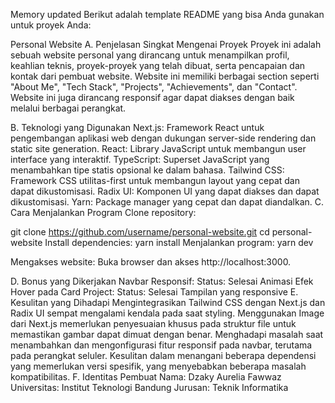 
Memory updated
Berikut adalah template README yang bisa Anda gunakan untuk proyek Anda:

Personal Website
A. Penjelasan Singkat Mengenai Proyek
Proyek ini adalah sebuah website personal yang dirancang untuk menampilkan profil, keahlian teknis, proyek-proyek yang telah dibuat, serta pencapaian dan kontak dari pembuat website. Website ini memiliki berbagai section seperti "About Me", "Tech Stack", "Projects", "Achievements", dan "Contact". Website ini juga dirancang responsif agar dapat diakses dengan baik melalui berbagai perangkat.

B. Teknologi yang Digunakan
Next.js: Framework React untuk pengembangan aplikasi web dengan dukungan server-side rendering dan static site generation.
React: Library JavaScript untuk membangun user interface yang interaktif.
TypeScript: Superset JavaScript yang menambahkan tipe statis opsional ke dalam bahasa.
Tailwind CSS: Framework CSS utilitas-first untuk membangun layout yang cepat dan dapat dikustomisasi.
Radix UI: Komponen UI yang dapat diakses dan dapat dikustomisasi.
Yarn: Package manager yang cepat dan dapat diandalkan.
C. Cara Menjalankan Program
Clone repository:

git clone https://github.com/username/personal-website.git
cd personal-website
Install dependencies:
yarn install
Menjalankan program:
yarn dev

Mengakses website:
Buka browser dan akses http://localhost:3000.

D. Bonus yang Dikerjakan
Navbar Responsif: Status: Selesai
Animasi Efek Hover pada Card Project: Status: Selesai
Tampilan yang responsive
E. Kesulitan yang Dihadapi
Mengintegrasikan Tailwind CSS dengan Next.js dan Radix UI sempat mengalami kendala pada saat styling.
Menggunakan Image dari Next.js memerlukan penyesuaian khusus pada struktur file untuk memastikan gambar dapat dimuat dengan benar.
Menghadapi masalah saat menambahkan dan mengonfigurasi fitur responsif pada navbar, terutama pada perangkat seluler.
Kesulitan dalam menangani beberapa dependensi yang memerlukan versi spesifik, yang menyebabkan beberapa masalah kompatibilitas.
F. Identitas Pembuat
Nama: Dzaky Aurelia Fawwaz
Universitas: Institut Teknologi Bandung
Jurusan: Teknik Informatika
